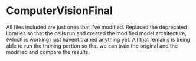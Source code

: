 # ComputerVisionFinal
All files included are just ones that I've modified. 
Replaced the deprecated libraries so that the cells run and created the modified model architecture, (which is working) just havent trained anything yet.
All that remains is being able to run the training portion so that we can train the original and the modified and compare the results.
